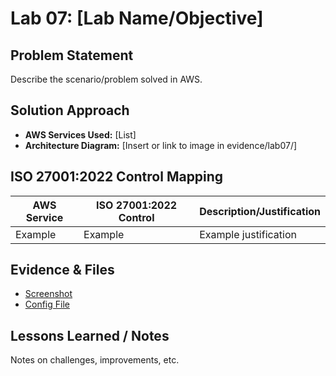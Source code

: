 # Lab 07: [Lab Name/Objective]

## Problem Statement
Describe the scenario/problem solved in AWS.

## Solution Approach
- **AWS Services Used:** [List]
- **Architecture Diagram:** [Insert or link to image in evidence/lab07/]

## ISO 27001:2022 Control Mapping
| AWS Service     | ISO 27001:2022 Control | Description/Justification   |
|-----------------|------------------------|-----------------------------|
| Example         | Example                | Example justification       |

## Evidence & Files
- [Screenshot](../evidence/lab07/screenshot1.png)
- [Config File](../files/lab07/config.yaml)

## Lessons Learned / Notes
Notes on challenges, improvements, etc.